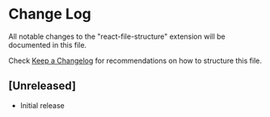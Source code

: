 # Change Log

All notable changes to the "react-file-structure" extension will be documented in this file.

Check [Keep a Changelog](http://keepachangelog.com/) for recommendations on how to structure this file.

## [Unreleased]

- Initial release